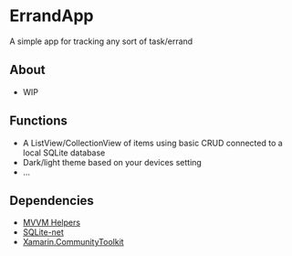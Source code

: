 # ErrandApp
A simple app for tracking any sort of task/errand

## About

* WIP

## Functions

* A ListView/CollectionView of items using basic CRUD connected to a local SQLite database
* Dark/light theme based on your devices setting
* ...

## Dependencies

* [MVVM Helpers](https://www.nuget.org/packages/Refractored.MvvmHelpers/)
* [SQLite-net](https://www.nuget.org/packages/sqlite-net-pcl/)
* [Xamarin.CommunityToolkit](https://www.nuget.org/packages/Xamarin.CommunityToolkit/)
